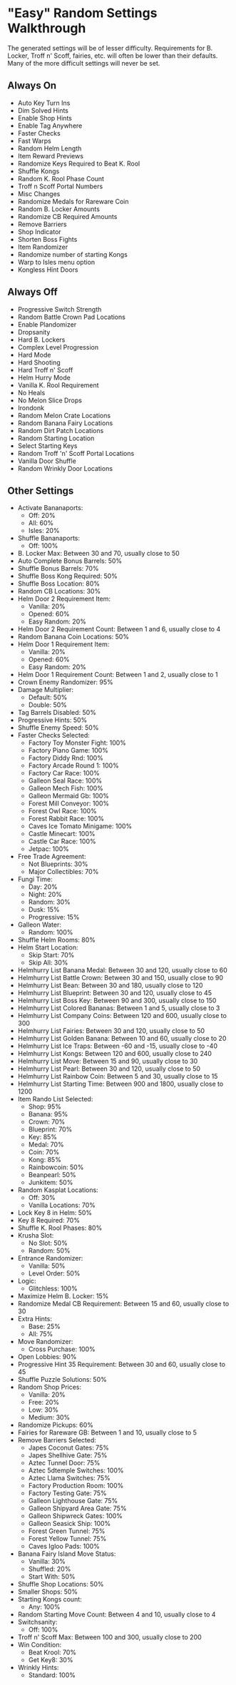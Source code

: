 # "Easy" Random Settings Walkthrough
The generated settings will be of lesser difficulty. Requirements for B. Locker, Troff n' Scoff, fairies, etc. will often be lower than their defaults. Many of the more difficult settings will never be set.

## Always On
- Auto Key Turn Ins
- Dim Solved Hints
- Enable Shop Hints
- Enable Tag Anywhere
- Faster Checks
- Fast Warps
- Random Helm Length
- Item Reward Previews
- Randomize Keys Required to Beat K. Rool
- Shuffle Kongs
- Random K. Rool Phase Count
- Troff n Scoff Portal Numbers
- Misc Changes
- Randomize Medals for Rareware Coin
- Random B. Locker Amounts
- Randomize CB Required Amounts
- Remove Barriers
- Shop Indicator
- Shorten Boss Fights
- Item Randomizer
- Randomize number of starting Kongs
- Warp to Isles menu option
- Kongless Hint Doors

## Always Off
- Progressive Switch Strength
- Random Battle Crown Pad Locations
- Enable Plandomizer
- Dropsanity
- Hard B. Lockers
- Complex Level Progression
- Hard Mode
- Hard Shooting
- Hard Troff n' Scoff
- Helm Hurry Mode
- Vanilla K. Rool Requirement
- No Heals
- No Melon Slice Drops
- Irondonk
- Random Melon Crate Locations
- Random Banana Fairy Locations
- Random Dirt Patch Locations
- Random Starting Location
- Select Starting Keys
- Random Troff 'n' Scoff Portal Locations
- Vanilla Door Shuffle
- Random Wrinkly Door Locations

## Other Settings
- Activate Bananaports: 
	- Off: 20%
	- All: 60%
	- Isles: 20%
- Shuffle Bananaports: 
	- Off: 100%
- B. Locker Max: Between 30 and 70, usually close to 50
- Auto Complete Bonus Barrels: 50%
- Shuffle Bonus Barrels: 70%
- Shuffle Boss Kong Required: 50%
- Shuffle Boss Location: 80%
- Random CB Locations: 30%
- Helm Door 2 Requirement Item: 
	- Vanilla: 20%
	- Opened: 60%
	- Easy Random: 20%
- Helm Door 2 Requirement Count: Between 1 and 6, usually close to 4
- Random Banana Coin Locations: 50%
- Helm Door 1 Requirement Item: 
	- Vanilla: 20%
	- Opened: 60%
	- Easy Random: 20%
- Helm Door 1 Requirement Count: Between 1 and 2, usually close to 1
- Crown Enemy Randomizer: 95%
- Damage Multiplier: 
	- Default: 50%
	- Double: 50%
- Tag Barrels Disabled: 50%
- Progressive Hints: 50%
- Shuffle Enemy Speed: 50%
- Faster Checks Selected: 
	- Factory Toy Monster Fight: 100%
	- Factory Piano Game: 100%
	- Factory Diddy Rnd: 100%
	- Factory Arcade Round 1: 100%
	- Factory Car Race: 100%
	- Galleon Seal Race: 100%
	- Galleon Mech Fish: 100%
	- Galleon Mermaid Gb: 100%
	- Forest Mill Conveyor: 100%
	- Forest Owl Race: 100%
	- Forest Rabbit Race: 100%
	- Caves Ice Tomato Minigame: 100%
	- Castle Minecart: 100%
	- Castle Car Race: 100%
	- Jetpac: 100%
- Free Trade Agreement: 
	- Not Blueprints: 30%
	- Major Collectibles: 70%
- Fungi Time: 
	- Day: 20%
	- Night: 20%
	- Random: 30%
	- Dusk: 15%
	- Progressive: 15%
- Galleon Water: 
	- Random: 100%
- Shuffle Helm Rooms: 80%
- Helm Start Location: 
	- Skip Start: 70%
	- Skip All: 30%
- Helmhurry List Banana Medal: Between 30 and 120, usually close to 60
- Helmhurry List Battle Crown: Between 30 and 150, usually close to 90
- Helmhurry List Bean: Between 30 and 180, usually close to 120
- Helmhurry List Blueprint: Between 30 and 120, usually close to 45
- Helmhurry List Boss Key: Between 90 and 300, usually close to 150
- Helmhurry List Colored Bananas: Between 1 and 5, usually close to 3
- Helmhurry List Company Coins: Between 120 and 600, usually close to 300
- Helmhurry List Fairies: Between 30 and 120, usually close to 50
- Helmhurry List Golden Banana: Between 10 and 60, usually close to 20
- Helmhurry List Ice Traps: Between -60 and -15, usually close to -40
- Helmhurry List Kongs: Between 120 and 600, usually close to 240
- Helmhurry List Move: Between 15 and 90, usually close to 30
- Helmhurry List Pearl: Between 30 and 120, usually close to 50
- Helmhurry List Rainbow Coin: Between 5 and 30, usually close to 15
- Helmhurry List Starting Time: Between 900 and 1800, usually close to 1200
- Item Rando List Selected: 
	- Shop: 95%
	- Banana: 95%
	- Crown: 70%
	- Blueprint: 70%
	- Key: 85%
	- Medal: 70%
	- Coin: 70%
	- Kong: 85%
	- Rainbowcoin: 50%
	- Beanpearl: 50%
	- Junkitem: 50%
- Random Kasplat Locations: 
	- Off: 30%
	- Vanilla Locations: 70%
- Lock Key 8 in Helm: 50%
- Key 8 Required: 70%
- Shuffle K. Rool Phases: 80%
- Krusha Slot: 
	- No Slot: 50%
	- Random: 50%
- Entrance Randomizer: 
	- Vanilla: 50%
	- Level Order: 50%
- Logic: 
	- Glitchless: 100%
- Maximize Helm B. Locker: 15%
- Randomize Medal CB Requirement: Between 15 and 60, usually close to 30
- Extra Hints: 
	- Base: 25%
	- All: 75%
- Move Randomizer: 
	- Cross Purchase: 100%
- Open Lobbies: 90%
- Progressive Hint 35 Requirement: Between 30 and 60, usually close to 45
- Shuffle Puzzle Solutions: 50%
- Random Shop Prices: 
	- Vanilla: 20%
	- Free: 20%
	- Low: 30%
	- Medium: 30%
- Randomize Pickups: 60%
- Fairies for Rareware GB: Between 1 and 10, usually close to 5
- Remove Barriers Selected: 
	- Japes Coconut Gates: 75%
	- Japes Shellhive Gate: 75%
	- Aztec Tunnel Door: 75%
	- Aztec 5dtemple Switches: 100%
	- Aztec Llama Switches: 75%
	- Factory Production Room: 100%
	- Factory Testing Gate: 75%
	- Galleon Lighthouse Gate: 75%
	- Galleon Shipyard Area Gate: 75%
	- Galleon Shipwreck Gates: 100%
	- Galleon Seasick Ship: 100%
	- Forest Green Tunnel: 75%
	- Forest Yellow Tunnel: 75%
	- Caves Igloo Pads: 100%
- Banana Fairy Island Move Status: 
	- Vanilla: 30%
	- Shuffled: 20%
	- Start With: 50%
- Shuffle Shop Locations: 50%
- Smaller Shops: 50%
- Starting Kongs count: 
	- Any: 100%
- Random Starting Move Count: Between 4 and 10, usually close to 4
- Switchsanity: 
	- Off: 100%
- Troff n' Scoff Max: Between 100 and 300, usually close to 200
- Win Condition: 
	- Beat Krool: 70%
	- Get Key8: 30%
- Wrinkly Hints: 
	- Standard: 100%
